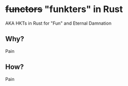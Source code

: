 # ~~functors~~ "funkters" in Rust

AKA HKTs in Rust for "Fun" and Eternal Damnation

## Why?

Pain

## How?

Pain